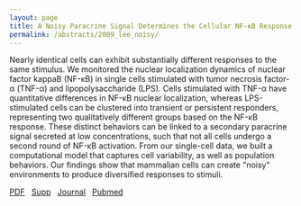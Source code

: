 ```yaml
---
layout: page
title: A Noisy Paracrine Signal Determines the Cellular NF-κB Response to Lipopolysaccharide
permalink: /abstracts/2009_lee_noisy/
---
```


Nearly identical cells can exhibit substantially different responses to the same stimulus. We monitored the nuclear localization dynamics of nuclear factor kappaB (NF-κB) in single cells stimulated with tumor necrosis factor-α (TNF-α) and lipopolysaccharide (LPS). Cells stimulated with TNF-α have quantitative differences in NF-κB nuclear localization, whereas LPS-stimulated cells can be clustered into transient or persistent responders, representing two qualitatively different groups based on the NF-κB response. These distinct behaviors can be linked to a secondary paracrine signal secreted at low concentrations, such that not all cells undergo a second round of NF-κB activation. From our single-cell data, we built a computational model that captures cell variability, as well as population behaviors. Our findings show that mammalian cells can create "noisy" environments to produce diversified responses to stimuli.

[PDF](../../pdfs/2009_lee_noisy.pdf)&nbsp;&nbsp;
[Supp](../../supps/2009_lee_noisy_supp.zip)&nbsp;&nbsp;
[Journal](http://dx.doi.org/10.1126/scisignal.2000599)&nbsp;&nbsp;
[Pubmed](http://www.ncbi.nlm.nih.gov/pubmed/19843957)&nbsp;&nbsp;
